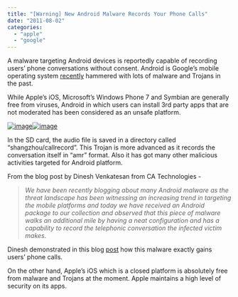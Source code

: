```yaml
---
title: "[Warning] New Android Malware Records Your Phone Calls"
date: "2011-08-02"
categories: 
  - "apple"
  - "google"
---
```


A malware targeting Android devices is reportedly capable of recording users’ phone conversations without consent. Android is Google’s mobile operating system [recently](http://www.cosmogeek.info/2011/03/google-removed-21-malware-apps-remotely.html) hammered with lots of malware and Trojans in the past.

While Apple’s iOS, Microsoft’s Windows Phone 7 and Symbian are generally free from viruses, Android in which users can install 3rd party apps that are not moderated has been considered as an unsafe platform.

[![image](images/image%25255B6%25255D.png "image")![image](http://lh6.ggpht.com/-LHHByDocH48/TjhnrBqlNOI/AAAAAAAAFjI/KI7wOimkJu0/image_thumb%25255B2%25255D.png?imgmax=800 "image")](http://lh5.ggpht.com/-pX5LqaJ1L70/Tjhnl53VFFI/AAAAAAAAFi8/7UoBvuUA378/s1600-h/image%25255B3%25255D.png)

In the SD card, the audio file is saved in a directory called “shangzhou/callrecord”. This Trojan is more advanced as it records the conversation itself in “amr” format. Also it has got many other malicious activities targeted for Android platform.

From the blog post by Dinesh Venkatesan from CA Technologies -

> _We have been recently blogging about many Android malware as the threat landscape has been witnessing an increasing trend in targeting the mobile platforms and today we have received an Android package to our collection and observed that this piece of malware walks an additional mile by having a neat configuration and has a capability to record the telephonic conversation the infected victim makes._

Dinesh demonstrated in this blog [post](http://community.ca.com/blogs/securityadvisor/archive/2011/08/01/a-trojan-spying-on-your-conversations.aspx) how this malware exactly gains users’ phone calls.

On the other hand, Apple’s iOS which is a closed platform is absolutely free from malware and Trojans at the moment. Apple maintains a high level of security on its apps.
